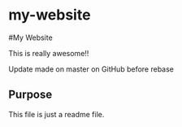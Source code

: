 # my-website
#My  Website

This is really awesome!!

Update made on master on GitHub before rebase

## Purpose 

This file is just a readme file.
